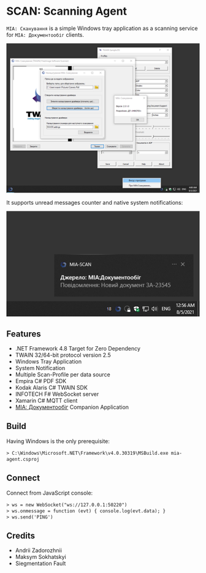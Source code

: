 SCAN: Scanning Agent
====================

`МІА: Сканування` is a simple Windows tray application as a scanning service for `МІА: Документообіг` clients.

![Screenshot](/Resources/screenshot.png)

It supports unread messages counter and native system notifications:

![Screenshot](/Resources/messaging.png)

Features
--------

* .NET Framework 4.8 Target for Zero Dependency
* TWAIN 32/64-bit protocol version 2.5
* Windows Tray Application
* System Notification
* Multiple Scan-Profile per data source
* Empira C# PDF SDK
* Kodak Alaris C# TWAIN SDK
* INFOTECH F# WebSocket server
* Xamarin C# MQTT client
* <a href="https://crm.erp.uno">МІА: Документообіг</a> Companion Application

Build
-----

Having Windows is the only prerequisite:

```
> C:\Windows\Microsoft.NET\Framework\v4.0.30319\MSBuild.exe mia-agent.csproj
```

Connect
-------

Connect from JavaScript console:

```
> ws = new WebSocket("ws://127.0.0.1:50220")
> ws.onmessage = function (evt) { console.log(evt.data); }
> ws.send('PING')
```

Credits
-------

* Andrii Zadorozhnii
* Maksym Sokhatskyi
* Siegmentation Fault
